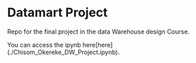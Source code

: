# Datamart Project
Repo for the final project in the data Warehouse design Course. 

You can access the ipynb here[here] (./Chisom_Okereke_DW_Project.ipynb). 	  
  
